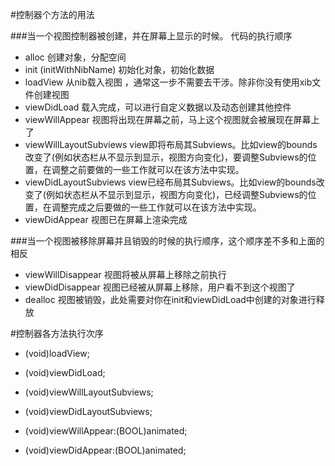 #控制器个方法的用法

###当一个视图控制器被创建，并在屏幕上显示的时候。 代码的执行顺序 
- alloc 创建对象，分配空间    
- init (initWithNibName) 初始化对象，初始化数据   
- loadView  从nib载入视图 ，通常这一步不需要去干涉。除非你没有使用xib文件创建视图   
- viewDidLoad  载入完成，可以进行自定义数据以及动态创建其他控件   
- viewWillAppear 视图将出现在屏幕之前，马上这个视图就会被展现在屏幕上了   
- viewWillLayoutSubviews view即将布局其Subviews。比如view的bounds改变了(例如状态栏从不显示到显示，视图方向变化)，要调整Subviews的位置，在调整之前要做的一些工作就可以在该方法中实现。  
- viewDidLayoutSubviews  view已经布局其Subviews。比如view的bounds改变了(例如状态栏从不显示到显示，视图方向变化)，已经调整Subviews的位置，在调整完成之后要做的一些工作就可以在该方法中实现。  
- viewDidAppear  视图已在屏幕上渲染完成   

###当一个视图被移除屏幕并且销毁的时候的执行顺序，这个顺序差不多和上面的相反
- viewWillDisappear 视图将被从屏幕上移除之前执行   
- viewDidDisappear 视图已经被从屏幕上移除，用户看不到这个视图了  
- dealloc 视图被销毁，此处需要对你在init和viewDidLoad中创建的对象进行释放    

#控制器各方法执行次序

- (void)loadView;

- (void)viewDidLoad;

- (void)viewWillLayoutSubviews;

- (void)viewDidLayoutSubviews;

- (void)viewWillAppear:(BOOL)animated;

- (void)viewDidAppear:(BOOL)animated;
